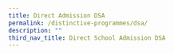 ```yaml
---
title: Direct Admission DSA
permalink: /distinctive-programmes/dsa/
description: ""
third_nav_title: Direct School Admission DSA
---
```



